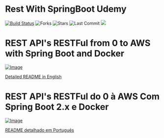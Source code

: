 # Rest With SpringBoot Udemy

[![Build Status](https://travis-ci.org/marconunesrj/rest-with-spring-boot-3-and-java-18.svg?branch=main)](https://travis-ci.org/marconunesrj/rest-with-spring-boot-3-and-java-18)
![Forks](https://img.shields.io/github/forks/marconunesrj/rest-with-spring-boot-3-and-java-18)
![Stars](https://img.shields.io/github/stars/marconunesrj/rest-with-spring-boot-3-and-java-18)
![Last Commit](https://img.shields.io/github/last-commit/marconunesrj/rest-with-spring-boot-3-and-java-18)
<a href="https://hub.docker.com/search?q=marconunesrj&type=image"><img src="https://img.shields.io/badge/DockerHub-marconunesrj-blue"/></a>


# REST API's RESTFul from 0 to AWS with Spring Boot and Docker

[![Image](https://github.com/marconunesrj/rest-with-spring-boot-3-and-java-18/blob/main/Images/rest_apis_restful_from_0_to_aws_with_spring_boot_and_docker.png?raw=true "REST API's RESTFul from 0 to AWS with Spring Boot and Docker")](https://www.udemy.com/course/rest-apis-restful-from-0-to-aws-with-spring-boot-and-docker/?couponCode=GTHB_FLASH_SALE2021)

[Detailed README in English](https://github.com/marconunesrj/rest-with-spring-boot-3-and-java-18/blob/main/README_IN_ENGLISH.md)

# REST API's RESTFul do 0 à AWS Com Spring Boot 2.x e Docker

[![Image](https://github.com/marconunesrj/rest-with-spring-boot-3-and-java-18/blob/main/Images/rest_apis_restful_do_0_à_nuvem_com_spring_boot_2_e_docker.png?raw=true "REST API's RESTFul do 0 à AWS Com Spring Boot 2.x e Docker")](https://www.udemy.com/course/restful-apis-do-0-a-nuvem-com-springboot-e-docker/?couponCode=GTHB_FLASH_SALE2021)

[README detalhado em Português](https://github.com/marconunesrj/rest-with-spring-boot-3-and-java-18/blob/main/README_EM_PORTUGUES.md)
